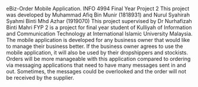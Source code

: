 eBiz-Order Mobile Application. INFO 4994 Final Year Project 2
This project was developed by Muhammad Afiq Bin Munir (1818931) and Nurul Syahirah Syahmi Binti Mhd Azhar (1919070)
This project supervised by Dr Nurhafizah Binti Mahri
FYP 2 is a project for final year student of Kulliyah of Information and Communication Technology at International Islamic University Malaysia.
The mobile application is developed for any business owner that would like to manage their business better. If the business owner agrees to use the mobile application, it will also be used by their dropshippers and stockists. Orders will be more manageable with this application compared to ordering via messaging applications that need to have many messages sent in and out. Sometimes, the messages could be overlooked and the order will not be received by the supplier.
